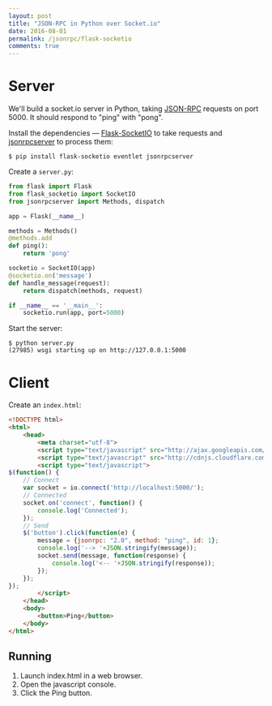 ```yaml
---
layout: post
title: "JSON-RPC in Python over Socket.io"
date: 2016-08-01
permalink: /jsonrpc/flask-socketio
comments: true
---
```

Server
======
We'll build a socket.io server in Python, taking
[JSON-RPC](http://www.jsonrpc.org/) requests on port
5000. It should respond to "ping" with "pong".

Install the dependencies —
[Flask-SocketIO](https://flask-socketio.readthedocs.org/) to take requests and
[jsonrpcserver](http://jsonrpcserver.readthedocs.io/) to process them:

```shell
$ pip install flask-socketio eventlet jsonrpcserver
```
Create a `server.py`:

```python
from flask import Flask
from flask_socketio import SocketIO
from jsonrpcserver import Methods, dispatch

app = Flask(__name__)

methods = Methods()
@methods.add
def ping():
    return 'pong'

socketio = SocketIO(app)
@socketio.on('message')
def handle_message(request):
    return dispatch(methods, request)

if __name__ == '__main__':
    socketio.run(app, port=5000)
```
Start the server:

```shell
$ python server.py
(27985) wsgi starting up on http://127.0.0.1:5000
```

Client
======
Create an `index.html`:

```html
<!DOCTYPE html>
<html>
    <head>
        <meta charset="utf-8">
        <script type="text/javascript" src="http://ajax.googleapis.com/ajax/libs/jquery/1.7.2/jquery.min.js"></script>
        <script type="text/javascript" src="http://cdnjs.cloudflare.com/ajax/libs/socket.io/1.4.5/socket.io.min.js"></script>
        <script type="text/javascript">
$(function() {
    // Connect
    var socket = io.connect('http://localhost:5000/');
    // Connected
    socket.on('connect', function() {
        console.log('Connected');
    });
    // Send
    $('button').click(function(e) {
        message = {jsonrpc: "2.0", method: "ping", id: 1};
        console.log('--> '+JSON.stringify(message));
        socket.send(message, function(response) {
            console.log('<-- '+JSON.stringify(response));
        });
    });
});
        </script>
    </head>
    <body>
        <button>Ping</button>
    </body>
</html>
```

Running
-------

1. Launch index.html in a web browser.
2. Open the javascript console.
3. Click the Ping button.
